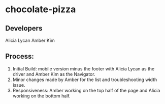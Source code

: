 # chocolate-pizza

## Developers

Alicia Lycan
Amber Kim

## Process:

1. Initial Build: mobile version minus the footer with Alicia Lycan as the driver and Amber Kim as the Navigator.
2. Minor changes made by Amber for the list and troubleshooting width issue.
3. Responsiveness: Amber working on the top half of the page and Alicia working on the bottom half.
